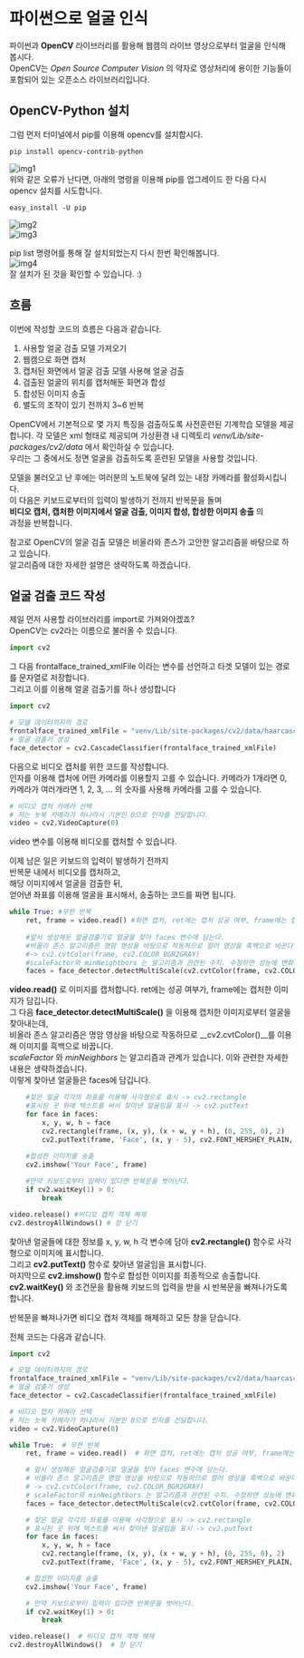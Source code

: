 # 파이썬으로 얼굴 인식
파이썬과 __OpenCV__ 라이브러리를 활용해 웹캠의 라이브 영상으로부터 얼굴을 인식해 봅시다.  
OpenCV는 _Open Source Computer Vision_ 의 약자로 영상처리에 용이한 기능들이 포함되어 있는 오픈소스 라이브러리입니다.    

## OpenCV-Python 설치  
그럼 먼저 터미널에서 pip를 이용해 opencv를 설치합시다.  
```
pip install opencv-contrib-python  
```  
![img1]()  
위와 같은 오류가 난다면, 아래의 명령을 이용해 pip를 업그레이드 한 다음 다시 opencv 설치를 시도합니다.  
```
easy_install -U pip
```  
![img2]()  
![img3]()  
  
pip list 명령어를 통해 잘 설치되었는지 다시 한번 확인해봅니다.  
![img4]()  
잘 설치가 된 것을 확인할 수 있습니다. :)    

## 흐름
이번에 작성할 코드의 흐름은 다음과 같습니다.  
1. 사용할 얼굴 검출 모델 가져오기
2. 웹캠으로 화면 캡처
3. 캡처된 화면에서 얼굴 검출 모델 사용해 얼굴 검출
4. 검출된 얼굴의 위치를 캡처해둔 화면과 합성
5. 합성된 이미지 송출
6. 별도의 조작이 있기 전까지 3~6 반복  
  
OpenCV에서 기본적으로 몇 가지 특징을 검출하도록 사전훈련된 기계학습 모델을 제공합니다. 
각 모델은 xml 형태로 제공되며 가상환경 내 디렉토리 _venv/Lib/site-packages/cv2/data_ 에서 확인하실 수 있습니다.   
우리는 그 중에서도 정면 얼굴을 검출하도록 훈련된 모델을 사용할 것입니다.  

모델을 불러오고 난 후에는 여러분의 노트북에 달려 있는 내장 카메라를 활성화시킵니다.  
이 다음은 키보드로부터의 입력이 발생하기 전까지 반복문을 돌며   
__비디오 캡처, 캡처한 이미지에서 얼굴 검출, 이미지 합성, 합성한 이미지 송출__ 의  
과정을 반복합니다.  

참고로 OpenCV의 얼굴 검출 모델은 비올라와 존스가 고안한 알고리즘을 바탕으로 하고 있습니다.  
알고리즘에 대한 자세한 설명은 생략하도록 하겠습니다.    

## 얼굴 검출 코드 작성  
제일 먼저 사용할 라이브러리를 import로 가져와야겠죠?  
OpenCV는 cv2라는 이름으로 불러올 수 있습니다.  
```python
import cv2
```   

그 다음 frontalface_trained_xmlFile 이라는 변수를 선언하고 타겟 모델이 있는 경로를 문자열로 저장합니다.  
그리고 이를 이용해 얼굴 검출기를 하나 생성합니다
```python
import cv2

# 모델 데이터까지의 경로
frontalface_trained_xmlFile = "venv/Lib/site-packages/cv2/data/haarcascade_frontalface_default.xml"
# 얼굴 검출기 생성
face_detector = cv2.CascadeClassifier(frontalface_trained_xmlFile)
```
  
다음으로 비디오 캡처를 위한 코드를 작성합니다.  
인자를 이용해 캡처에 어떤 카메라를 이용할지 고를 수 있습니다.
카메라가 1개라면 0, 카메라가 여러개라면 1, 2, 3, ... 의 숫자를 사용해 카메라를 고를 수 있습니다.  
```python
# 비디오 캡처 카메라 선택
# 저는 놋북 카메라가 하나라서 기본인 0으로 인자를 전달합니다.
video = cv2.VideoCapture(0)
```  
video 변수를 이용해 비디오를 캡처할 수 있습니다.  
  
이제 남은 일은 키보드의 입력이 발생하기 전까지  
반복문 내에서 비디오를 캡처하고,    
해당 이미지에서 얼굴을 검출한 뒤,  
얻어낸 좌표를 이용해 얼굴을 표시해서,
송출하는 코드를 짜면 됩니다.  

```python
while True: #무한 반복
    ret, frame = video.read() #화면 캡처, ret에는 캡처 성공 여부, frame에는 캡처한 결과가 담긴다.
    
    #앞서 생성해둔 얼굴검출기로 얼굴을 찾아 faces 변수에 담는다.
    #비올라 존스 알고리즘은 명암 영상을 바탕으로 작동하므로 컬러 영상을 흑백으로 바꾼다. 
    #-> cv2.cvtColor(frame, cv2.COLOR_BGR2GRAY)
    #scaleFactor와 minNeightbors 는 알고리즘과 관련된 수치. 수정하면 성능에 변화가 생긴다. 자세한 설명은 생략
    faces = face_detector.detectMultiScale(cv2.cvtColor(frame, cv2.COLOR_BGR2GRAY), scaleFactor=1.08, minNeighbors=4)
```  
__video.read()__ 로 이미지를 캡처합니다. ret에는 성공 여부가, frame에는 캡처한 이미지가 담깁니다.  
그 다음 __face_detector.detectMultiScale()__ 을 이용해 캡처한 이미지로부터 얼굴을 찾아내는데,  
비올라 존스 알고리즘은 명암 영상을 바탕으로 작동하므로 __cv2.cvtColor()__를 이용해 이미지를 흑백으로 바꿉니다.  
_scaleFactor_ 와 _minNeighbors_ 는 알고리즘과 관계가 있습니다. 이와 관련한 자세한 내용은 생략하겠습니다.   
이렇게 찾아낸 얼굴들은 faces에 담깁니다.  
  
```python
    #찾은 얼굴 각각의 좌표를 이용해 사각형으로 표시 -> cv2.rectangle
    #표시된 곳 위에 텍스트를 써서 찾아낸 얼굴임을 표시 -> cv2.putText 
    for face in faces:
        x, y, w, h = face
        cv2.rectangle(frame, (x, y), (x + w, y + h), (0, 255, 0), 2)
        cv2.putText(frame, 'Face', (x, y - 5), cv2.FONT_HERSHEY_PLAIN, 2, (0, 0, 0), 2)
    
    #합성한 이미지를 송출
    cv2.imshow('Your Face', frame)

    #만약 키보드로부터 입력이 있다면 반복문을 벗어난다.
    if cv2.waitKey(1) > 0:
        break

video.release() #비디오 캡처 객체 해제
cv2.destroyAllWindows() # 창 닫기
```
찾아낸 얼굴들에 대한 정보를 x, y, w, h 각 변수에 담아 __cv2.rectangle()__ 함수로 사각형으로 이미지에 표시합니다.  
그리고 __cv2.putText()__ 함수로 찾아낸 얼굴임을 표시합니다.  
마지막으로 __cv2.imshow()__ 함수로 합성한 이미지를 최종적으로 송출합니다.  
__cv2.waitKey()__ 와 조건문을 활용해 키보드의 입력을 받을 시 반복문을 빠져나가도록 합니다.  

반복문을 빠져나가면 비디오 캡처 객체를 해제하고 모든 창을 닫습니다.   


전체 코드는 다음과 같습니다.
```python
import cv2

# 모델 데이터까지의 경로
frontalface_trained_xmlFile = "venv/Lib/site-packages/cv2/data/haarcascade_frontalface_default.xml"
# 얼굴 검출기 생성
face_detector = cv2.CascadeClassifier(frontalface_trained_xmlFile)

# 비디오 캡처 카메라 선택
# 저는 놋북 카메라가 하나라서 기본인 0으로 인자를 전달합니다.
video = cv2.VideoCapture(0)

while True:  # 무한 반복
    ret, frame = video.read()  # 화면 캡처, ret에는 캡처 성공 여부, frame에는 캡처한 결과가 담긴다.

    # 앞서 생성해둔 얼굴검출기로 얼굴을 찾아 faces 변수에 담는다.
    # 비올라 존스 알고리즘은 명암 영상을 바탕으로 작동하므로 컬러 영상을 흑백으로 바꾼다.
    # -> cv2.cvtColor(frame, cv2.COLOR_BGR2GRAY)
    # scaleFactor와 minNeightbors 는 알고리즘과 관련된 수치. 수정하면 성능에 변화가 생긴다. 자세한 설명은 생략
    faces = face_detector.detectMultiScale(cv2.cvtColor(frame, cv2.COLOR_BGR2GRAY), scaleFactor=1.08, minNeighbors=4)

    # 찾은 얼굴 각각의 좌표를 이용해 사각형으로 표시 -> cv2.rectangle
    # 표시된 곳 위에 텍스트를 써서 찾아낸 얼굴임을 표시 -> cv2.putText
    for face in faces:
        x, y, w, h = face
        cv2.rectangle(frame, (x, y), (x + w, y + h), (0, 255, 0), 2)
        cv2.putText(frame, 'Face', (x, y - 5), cv2.FONT_HERSHEY_PLAIN, 2, (0, 0, 0), 2)

    # 합성한 이미지를 송출
    cv2.imshow('Your Face', frame)

    # 만약 키보드로부터 입력이 있다면 반복문을 벗어난다.
    if cv2.waitKey(1) > 0:
        break

video.release()  # 비디오 캡처 객체 해제
cv2.destroyAllWindows()  # 창 닫기
```

